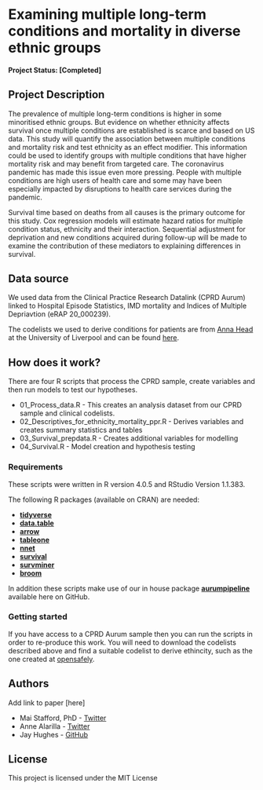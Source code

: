 # Examining multiple long-term conditions and mortality in diverse ethnic groups

#### Project Status: [Completed]

## Project Description

The prevalence of multiple long-term conditions is higher in some minoritised ethnic groups. But evidence on whether ethnicity affects survival once multiple conditions are established is scarce and based on US data. This study will quantify the association between multiple conditions and mortality risk and test ethnicity as an effect modifier. This information could be used to identify groups with multiple conditions that have higher mortality risk and may benefit from targeted care. The coronavirus pandemic has made this issue even more pressing. People with multiple conditions are high users of health care and some may have been especially impacted by disruptions to health care services during the pandemic.

Survival time based on deaths from all causes is the primary outcome for this study. Cox regression models will estimate hazard ratios for multiple condition status, ethnicity and their interaction. Sequential adjustment for deprivation and new conditions acquired during follow-up will be made to examine the contribution of these mediators to explaining differences in survival.

## Data source

We used data from the Clinical Practice Research Datalink (CPRD Aurum) linked to Hospital Episode Statistics, IMD mortality and Indices of Multiple Depriavtion (eRAP 20_000239).

The codelists we used to derive conditions for patients are from [Anna Head](https://github.com/annalhead) at the University of Liverpool and can be found [here](https://github.com/annalhead/CPRD_multimorbidity_codelists).

## How does it work?

There are four R scripts that process the CPRD sample, create variables and then run models to test our hypotheses.

* 01_Process_data.R - This creates an analysis dataset from our CPRD sample and clinical codelists.
* 02_Descriptives_for_ethnicity_mortality_ppr.R - Derives variables and creates summary statistics and tables
* 03_Survival_prepdata.R - Creates additional variables for modelling
* 04_Survival.R - Model creation and hypothesis testing

### Requirements

These scripts were written in R version 4.0.5 and RStudio Version 1.1.383.

The following R packages (available on CRAN) are needed: 
* [**tidyverse**](https://www.tidyverse.org/)
* [**data.table**](https://cran.r-project.org/web/packages/data.table)
* [**arrow**](https://arrow.apache.org/docs/r/)
* [**tableone**](https://cran.r-project.org/web/packages/tableone/vignettes/introduction.html)
* [**nnet**](https://cran.r-project.org/web/packages/nnet/index.html)
* [**survival**](https://cran.r-project.org/web/packages/survival/index.html)
* [**survminer**](https://cran.r-project.org/web/packages/survminer/index.html)
* [**broom**](https://cran.r-project.org/web/packages/broom/vignettes/broom.html)

In addition these scripts make use of our in house package [**aurumpipeline**](https://github.com/HFAnalyticsLab/aurumpipeline) available here on GitHub.

### Getting started

If you have access to a CPRD Aurum sample then you can run the scripts in order to re-produce this work. You will need to download the codelists described above and find a suitable codelist to derive ethincity, such as the one created at [opensafely](https://www.opencodelists.org/codelist/opensafely/ethnicity/2020-04-27/).

## Authors

Add link to paper [here]

* Mai Stafford, PhD - [Twitter](https://twitter.com/stafford_xm)
* Anne Alarilla - [Twitter](https://twitter.com/alarillaanne)
* Jay Hughes - [GitHub](https://github.com/Jay-ops256)

## License

This project is licensed under the MIT License
